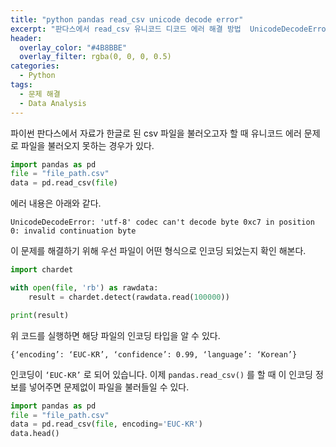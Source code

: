 ```yaml
---
title: "python pandas read_csv unicode decode error"
excerpt: "판다스에서 read_csv 유니코드 디코드 에러 해결 방법  UnicodeDecodeError: 'utf-8' codec can't decode byte 0xc7 in position 0: invalid continuation byte"
header:
  overlay_color: "#4B8BBE"
  overlay_filter: rgba(0, 0, 0, 0.5)
categories:
  - Python
tags:
  - 문제 해결
  - Data Analysis
---
```


파이썬 판다스에서 자료가 한글로 된 csv 파일을 불러오고자 할 때 유니코드 에러 문제로 파일을 불러오지 못하는 경우가 있다.

```python
import pandas as pd
file = "file_path.csv"
data = pd.read_csv(file)
```

에러 내용은 아래와 같다.

`UnicodeDecodeError: 'utf-8' codec can't decode byte 0xc7 in position 0: invalid continuation byte`

이 문제를 해결하기 위해 우선 파일이 어떤 형식으로 인코딩 되었는지 확인 해본다.

```python
import chardet

with open(file, 'rb') as rawdata:
    result = chardet.detect(rawdata.read(100000))

print(result)
```

위 코드를 실행하면 해당 파일의 인코딩 타입을 알 수 있다.

`{‘encoding’: ‘EUC-KR’, ‘confidence’: 0.99, ‘language’: ‘Korean’}`

인코딩이 `‘EUC-KR’` 로 되어 있습니다. 이제 `pandas.read_csv()` 를 할 때 이 인코딩 정보를 넣어주면 문제없이 파일을 불러들일 수 있다.

```python
import pandas as pd
file = "file_path.csv"
data = pd.read_csv(file, encoding='EUC-KR')
data.head()
```
